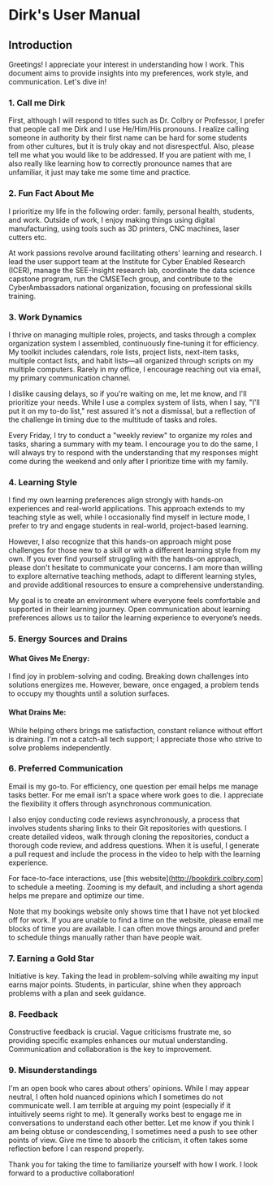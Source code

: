 # Dirk's User Manual

## Introduction
Greetings! I appreciate your interest in understanding how I work. This document aims to provide insights into my preferences, work style, and communication. Let's dive in!
### 1. Call me Dirk
First, although I will respond to titles such as Dr. Colbry or Professor, I prefer that people call me Dirk and I use He/Him/His pronouns. I realize calling someone in authority by their first name can be hard for some students from other cultures, but it is truly okay and not disrespectful.  Also, please tell me what you would like to be addressed.  If you are patient with me, I also really like learning how to correctly pronounce names that are unfamiliar, it just may take me some time and practice. 
### 2. Fun Fact About Me
I prioritize my life in the following order: family, personal health, students, and work. Outside of work, I enjoy making things using digital manufacturing, using tools such as 3D printers, CNC machines, laser cutters etc.  

At work passions revolve around facilitating others' learning and research. I lead the user support team at the Institute for Cyber Enabled Research (ICER), manage the SEE-Insight research lab, coordinate the data science capstone program, run the CMSETech group, and contribute to the CyberAmbassadors national organization, focusing on professional skills training.
### 3. Work Dynamics
I thrive on managing multiple roles, projects, and tasks through a complex organization system I assembled, continuously fine-tuning it for efficiency. My toolkit includes calendars, role lists, project lists, next-item tasks, multiple contact lists, and habit lists—all organized through scripts on my multiple computers. Rarely in my office, I encourage reaching out via email, my primary communication channel. 

I dislike causing delays, so if you're waiting on me, let me know, and I'll prioritize your needs. While I use a complex system of lists, when I say, "I'll put it on my to-do list," rest assured it's not a dismissal, but a reflection of the challenge in timing due to the multitude of tasks and roles.  

Every Friday, I try to conduct a "weekly review" to organize my roles and tasks, sharing a summary with my team. I encourage you to do the same, I will always try to respond with the understanding that my responses might come during the weekend and only after I prioritize time with my family.

### 4. Learning Style
I find my own learning preferences align strongly with hands-on experiences and real-world applications. This approach extends to my teaching style as well, while I occasionally find myself in lecture mode, I prefer to try and engage students in real-world, project-based learning.  

However, I also recognize that this hands-on approach might pose challenges for those new to a skill or with a different learning style from my own.  If you ever find yourself struggling with the hands-on approach, please don't hesitate to communicate your concerns. I am more than willing to explore alternative teaching methods, adapt to different learning styles, and provide additional resources to ensure a comprehensive understanding.  

My goal is to create an environment where everyone feels comfortable and supported in their learning journey. Open communication about learning preferences allows us to tailor the learning experience to everyone’s needs.  

### 5. Energy Sources and Drains

#### What Gives Me Energy:
I find joy in problem-solving and coding. Breaking down challenges into solutions energizes me. However, beware, once engaged, a problem tends to occupy my thoughts until a solution surfaces.   

#### What Drains Me:
While helping others brings me satisfaction, constant reliance without effort is draining. I'm not a catch-all tech support; I appreciate those who strive to solve problems independently. 

### 6. Preferred Communication
Email is my go-to. For efficiency, one question per email helps me manage tasks better. For me email isn’t a space where work goes to die. I appreciate the flexibility it offers through asynchronous communication.  

I also enjoy conducting code reviews asynchronously, a process that involves students sharing links to their Git repositories with questions. I create detailed videos, walk through cloning the repositories, conduct a thorough code review, and address questions. When it is useful, I generate a pull request and include the process in the video to help with the learning experience.  

For face-to-face interactions, use [this website](http://bookdirk.colbry.com] to schedule a meeting. Zooming is my default, and including a short agenda helps me prepare and optimize our time.  

Note that my bookings website only shows time that I have not yet blocked off for work. If you are unable to find a time on the website, please email me blocks of time you are available. I can often move things around and prefer to schedule things manually rather than have people wait.  

### 7. Earning a Gold Star
Initiative is key. Taking the lead in problem-solving while awaiting my input earns major points. Students, in particular, shine when they approach problems with a plan and seek guidance.  

### 8. Feedback
Constructive feedback is crucial. Vague criticisms frustrate me, so providing specific examples enhances our mutual understanding. Communication and collaboration is the key to improvement.  

### 9. Misunderstandings
I'm an open book who cares about others' opinions. While I may appear neutral, I often hold nuanced opinions which I sometimes do not communicate well. I am terrible at arguing my point (especially if it intuitively seems right to me). It generally works best to engage me in conversations to understand each other better. Let me know if you think I am being obtuse or condescending, I sometimes need a push to see other points of view. Give me time to absorb the criticism, it often takes some reflection before I can respond properly.  

Thank you for taking the time to familiarize yourself with how I work. I look forward to a productive collaboration!


